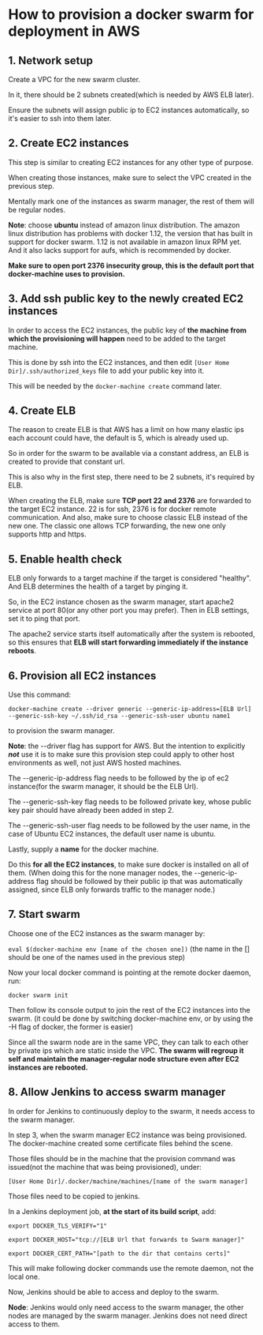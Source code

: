 # How to provision a docker swarm for deployment in AWS

## 1. Network setup

Create a VPC for the new swarm cluster.

In it, there should be 2 subnets created(which is needed by AWS ELB later).

Ensure the subnets will assign public ip to EC2 instances automatically, so it's easier to ssh into them later.

## 2. Create EC2 instances

This step is similar to creating EC2 instances for any other type of purpose.

When creating those instances, make sure to select the VPC created in the previous step.

Mentally mark one of the instances as swarm manager, the rest of them will be regular nodes.

**Note**: choose **ubuntu** instead of amazon linux distribution.
The amazon linux distribution has problems with docker 1.12, the version that has built in support for docker swarm. 1.12 is not available in amazon linux RPM yet.
And it also lacks support for aufs, which is recommended by docker.

**Make sure to open port 2376 insecurity group, this is the default port that docker-machine uses to provision.**

## 3. Add ssh public key to the newly created EC2 instances

In order to access the EC2 instances, the public key of **the machine from which the provisioning will happen** need to be added to the target machine.

This is done by ssh into the EC2 instances, and then edit `[User Home Dir]/.ssh/authorized_keys` file to add your public key into it.

This will be needed by the `docker-machine create` command later.

## 4. Create ELB

The reason to create ELB is that AWS has a limit on how many elastic ips each account could have, the default is 5, which is already used up.

So in order for the swarm to be available via a constant address, an ELB is created to provide that constant url.

This is also why in the first step, there need to be 2 subnets, it's required by ELB.

When creating the ELB, make sure **TCP port 22 and 2376** are forwarded to the target EC2 instance. 22 is for ssh, 2376 is for docker remote communication. 
And also, make sure to choose classic ELB instead of the new one. The classic one allows TCP forwarding, the new one only supports http and https.

## 5. Enable health check

ELB only forwards to a target machine if the target is considered "healthy".
And ELB determines the health of a target by pinging it.

So, in the EC2 instance chosen as the swarm manager, start apache2 service at port 80(or any other port you may prefer).
Then in ELB settings, set it to ping that port.
 
The apache2 service starts itself automatically after the system is rebooted, so this ensures that **ELB will start forwarding immediately if the instance reboots**.

## 6. Provision **all** EC2 instances

Use this command:

`docker-machine create --driver generic --generic-ip-address=[ELB Url] --generic-ssh-key ~/.ssh/id_rsa --generic-ssh-user ubuntu name1`

to provision the swarm manager.

**Note**: the --driver flag has support for AWS. But the intention to explicitly **_not_** use it is to make sure this provision step could apply to other host environments as well, not just AWS hosted machines.

The --generic-ip-address flag needs to be followed by the ip of ec2 instance(for the swarm manager, it should be the ELB Url).

The --generic-ssh-key flag needs to be followed private key, whose public key pair should have already been added in step 2.

The --generic-ssh-user flag needs to be followed by the user name, in the case of Ubuntu EC2 instances, the default user name is ubuntu.

Lastly, supply a **name** for the docker machine.

Do this **for all the EC2 instances**, to make sure docker is installed on all of them.
(When doing this for the none manager nodes, the --generic-ip-address flag should be followed by their public ip that was automatically assigned, since ELB only forwards traffic to the manager node.)

## 7. Start swarm

Choose one of the EC2 instances as the swarm manager by:

`eval $(docker-machine env [name of the chosen one])`
(the name in the [] should be one of the names used in the previous step)

Now your local docker command is pointing at the remote docker daemon, run:

`docker swarm init`

Then follow its console output to join the rest of the EC2 instances into the swarm.
(it could be done by switching docker-machine env, or by using the -H flag of docker, the former is easier)

Since all the swarm node are in the same VPC, they can talk to each other by private ips which are static inside the VPC.
**The swarm will regroup it self and maintain the manager-regular node structure even after EC2 instances are rebooted.**

## 8. Allow Jenkins to access swarm manager

In order for Jenkins to continuously deploy to the swarm, it needs access to the swarm manager.

In step 3, when the swarm manager EC2 instance was being provisioned. The docker-machine created some certificate files behind the scene.

Those files should be in the machine that the provision command was issued(not the machine that was being provisioned), under:

`[User Home Dir]/.docker/machine/machines/[name of the swarm manager]`

Those files need to be copied to jenkins.

In a Jenkins deployment job, **at the start of its build script**, add:

`export DOCKER_TLS_VERIFY="1"`

`export DOCKER_HOST="tcp://[ELB Url that forwards to Swarm manager]"`

`export DOCKER_CERT_PATH="[path to the dir that contains certs]"`

This will make following docker commands use the remote daemon, not the local one.

Now, Jenkins should be able to access and deploy to the swarm.
 
**Node**: Jenkins would only need access to the swarm manager, the other nodes are managed by the swarm manager. Jenkins does not need direct access to them.
